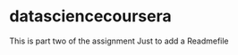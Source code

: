 datasciencecoursera
===================

This is part two of the assignment
Just to add a Readmefile
